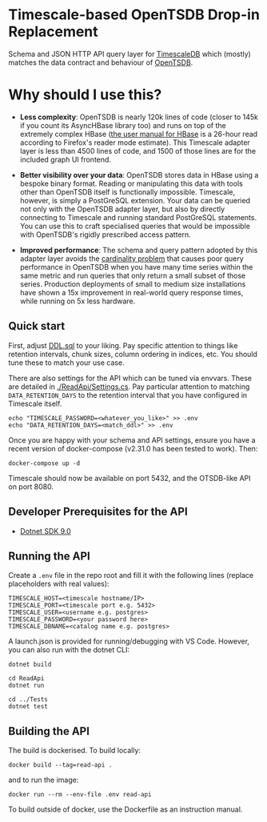 # Timescale-based OpenTSDB Drop-in Replacement

Schema and JSON HTTP API query layer for [TimescaleDB](https://github.com/timescale/timescaledb) which (mostly) matches the data contract and behaviour of [OpenTSDB](http://opentsdb.net/docs/build/html/api_http/query/index.html).

# Why should I use this?

 - **Less complexity**: OpenTSDB is nearly 120k lines of code (closer to 145k if you count its AsyncHBase library too) and runs on top of the extremely complex HBase ([the user manual for HBase](https://hbase.apache.org/book.html) is a 26-hour read according to Firefox's reader mode estimate). This Timescale adapter layer is less than 4500 lines of code, and 1500 of those lines are for the included graph UI frontend.

 - **Better visibility over your data**: OpenTSDB stores data in HBase using a bespoke binary format. Reading or manipulating this data with tools other than OpenTSDB itself is functionally impossible. Timescale, however, is simply a PostGreSQL extension. Your data can be queried not only with the OpenTSDB adapter layer, but also by directly connecting to Timescale and running standard PostGreSQL statements. You can use this to craft specialised queries that would be impossible with OpenTSDB's rigidly prescribed access pattern.

 - **Improved performance**: The schema and query pattern adopted by this adapter layer avoids the [cardinality problem](https://opentsdb.net/docs/build/html/user_guide/writing/index.html#time-series-cardinality) that causes poor query performance in OpenTSDB when you have many time series within the same metric and run queries that only return a small subset of those series. Production deployments of small to medium size installations have shown a 15x improvement in real-world query response times, while running on 5x less hardware.

## Quick start

First, adjust [DDL.sql](./DDL.sql) to your liking. Pay specific attention to things like retention intervals, chunk sizes, column ordering in indices, etc. You should tune these to match your use case.

There are also settings for the API which can be tuned via envvars. These are detailed in [./ReadApi/Settings.cs](./ReadApi/Settings.cs). Pay particular attention to matching `DATA_RETENTION_DAYS` to the retention interval that you have configured in Timescale itself.

```shell
echo "TIMESCALE_PASSWORD=<whatever_you_like>" >> .env
echo "DATA_RETENTION_DAYS=<match_ddl>" >> .env
```

Once you are happy with your schema and API settings, ensure you have a recent version of docker-compose (v2.31.0 has been tested to work). Then:

```shell
docker-compose up -d
```

Timescale should now be available on port 5432, and the OTSDB-like API on port 8080.

## Developer Prerequisites for the API

 - [Dotnet SDK 9.0](https://dotnet.microsoft.com/en-us/download/dotnet/9.0)

## Running the API

Create a `.env` file in the repo root and fill it with the following lines (replace placeholders with real values):

```
TIMESCALE_HOST=<timescale hostname/IP>
TIMESCALE_PORT=<timescale port e.g. 5432>
TIMESCALE_USER=<username e.g. postgres>
TIMESCALE_PASSWORD=<your password here>
TIMESCALE_DBNAME=<catalog name e.g. postgres>
```

A launch.json is provided for running/debugging with VS Code. However, you can also run with the dotnet CLI:

```shell
dotnet build

cd ReadApi
dotnet run

cd ../Tests
dotnet test
```

## Building the API

The build is dockerised. To build locally:

```shell
docker build --tag=read-api .
```

and to run the image:

```shell
docker run --rm --env-file .env read-api
```

To build outside of docker, use the Dockerfile as an instruction manual.

